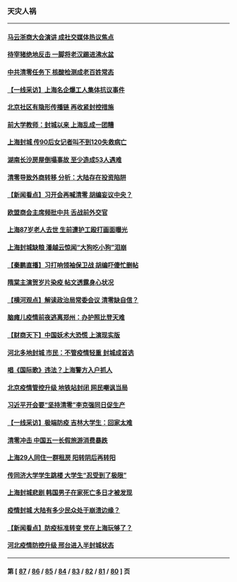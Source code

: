 ### 天灾人祸
---
#### [马云浙商大会演讲 成社交媒体热议焦点](../../pages/ncid280/n13728890.md) 
#### [待宰猪绝地反击 一脚将老汉踢进沸水盆](../../pages/ncid280/n13728801.md) 
#### [中共清零任务下 核酸检测成老百姓常态](../../pages/ncid280/n13728838.md) 
#### [【一线采访】上海名企爆工人集体抗议事件](../../pages/ncid280/n13728542.md) 
#### [北京社区有隐形传播链 再收紧封控措施](../../pages/ncid280/n13728596.md) 
#### [前大学教师：封城以来 上海乱成一团糟](../../pages/ncid280/n13728515.md) 
#### [上海封城 传90后女记者叫不到120失救病亡](../../pages/ncid280/n13728471.md) 
#### [湖南长沙房屋倒塌事故 至少造成53人遇难](../../pages/ncid280/n13728467.md) 
#### [清零导致外商转移 分析：大陆存在投资陷阱](../../pages/ncid280/n13728263.md) 
#### [【新闻看点】习开会再喊清零 胡编妄议中央？](../../pages/ncid280/n13728063.md) 
#### [欧盟商会主席频批中共 舌战前外交官](../../pages/ncid280/n13728265.md) 
#### [上海87岁老人去世 生前遭护工殴打画面曝光](../../pages/ncid280/n13728352.md) 
#### [上海封城缺粮 潘越云惊闻“大狗吃小狗”泪崩](../../pages/ncid280/n13728213.md) 
#### [【秦鹏直播】习打响领袖保卫战 胡编吓傻忙删帖](../../pages/ncid280/n13728243.md) 
#### [隋棠主演贺岁片染疫 帖文透露身心状况](../../pages/ncid280/n13728065.md) 
#### [【横河观点】解读政治局常委会议 清零缺自信？](../../pages/ncid280/n13728250.md) 
#### [脑瘫儿疫情前夜逃离郑州：办护照比登天难](../../pages/ncid280/n13728232.md) 
#### [【财商天下】中国妖术大恐慌 上演现实版](../../pages/ncid280/n13728067.md) 
#### [河北多地封城 市民：不管疫情轻重 封城成首选](../../pages/ncid280/n13728203.md) 
#### [唱《国际歌》违法？上海警方入户抓人](../../pages/ncid280/n13728139.md) 
#### [北京疫情管控升级 地铁站封闭 网民嘲讽当局](../../pages/ncid280/n13727925.md) 
#### [习近平开会要“坚持清零”李克强同日促生产](../../pages/ncid280/n13727950.md) 
#### [【一线采访】极端防疫 吉林大学生：回家太难](../../pages/ncid280/n13727730.md) 
#### [清零冲击 中国五一长假旅游消费暴跌](../../pages/ncid280/n13727808.md) 
#### [上海29人同住一群租房 阳转阴后再转阳](../../pages/ncid280/n13727639.md) 
#### [传同济大学学生跳楼 大学生“忍受到了极限”](../../pages/ncid280/n13727649.md) 
#### [上海封城悲剧 韩国男子在家死亡多日才被发现](../../pages/ncid280/n13727615.md) 
#### [疫情封城 大陆有多少民众处于崩溃边缘？](../../pages/ncid280/n13727503.md) 
#### [【新闻看点】防疫标准转变 党在上海玩够了？](../../pages/ncid280/n13727183.md) 
#### [河北疫情防控升级 邢台进入半封城状态](../../pages/ncid280/n13727351.md) 

---
#### 第 [ [87](./87.md) / [86](./86.md) / [85](./85.md) / [84](./84.md) / [83](./83.md) / [82](./82.md) / [81](./81.md) / [80](./80.md) ] 页
